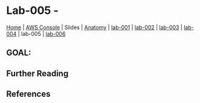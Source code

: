 # Lab-005 -

[Home](../README.md) |
[AWS Console](https://devopsplayground.signin.aws.amazon.com/console) |
Slides |
[Anatomy](anatomy.md) |
[lab-001](lab-001.md) |
[lab-002](lab-002.md) |
[lab-003](lab-003.md) |
[lab-004](lab-004.md) |
lab-005 |
[lab-006](lab-006.md)

## GOAL:



## Further Reading


## References
